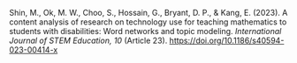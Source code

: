 Shin, M., Ok, M. W., Choo, S., Hossain, G., Bryant, D. P., & Kang, E. (2023). A content analysis of research on technology use for teaching mathematics to students with disabilities: Word networks and topic modeling. *International Journal of STEM Education, 10* (Article 23). https://doi.org/10.1186/s40594-023-00414-x
